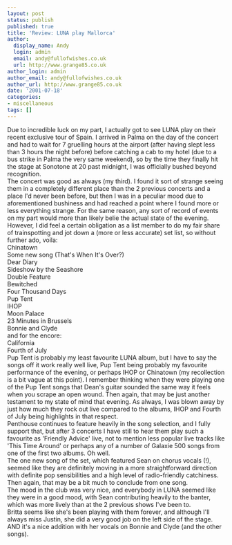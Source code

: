 ```yaml
---
layout: post
status: publish
published: true
title: 'Review: LUNA play Mallorca'
author:
  display_name: Andy
  login: admin
  email: andy@fullofwishes.co.uk
  url: http://www.grange85.co.uk
author_login: admin
author_email: andy@fullofwishes.co.uk
author_url: http://www.grange85.co.uk
date: '2001-07-18'
categories:
- miscellaneous
tags: []
---
```

<p>Due to incredible luck on my part, I actually got to see LUNA play on their recent exclusive tour of Spain. I arrived in Palma on the day of the concert and had to wait for 7 gruelling hours at the airport (after having slept less than 3 hours the night before) before catching a cab to my hotel (due to a bus strike in Palma the very same weekend), so by the time they finally hit the stage at Sonotone at 20 past midnight, I was officially bushed beyond recognition.<br />The concert was good as always (my third). I found it sort of strange seeing them in a completely different place than the 2 previous concerts and a place I'd never been before, but then I was in a peculiar mood due to aforementioned bushiness and had reached a point where I found more or less everything strange. For the same reason, any sort of record of events on my part would more than likely belie the actual state of the evening.<br />However, I did feel a certain obligation as a list member to do my fair share of trainspotting and jot down a (more or less accurate) set list, so without further ado, voila:<br />Chinatown<br />Some new song (That's When It's Over?)<br />Dear Diary<br />Sideshow by the Seashore<br />Double Feature<br />Bewitched<br />Four Thousand Days<br />Pup Tent<br />IHOP<br />Moon Palace<br />23 Minutes in Brussels<br />Bonnie and Clyde<br />and for the encore:<br />California<br />Fourth of July<br />Pup Tent is probably my least favourite LUNA album, but I have to say the songs off it work really well live, Pup Tent being probably my favourite performance of the evening, or perhaps IHOP or Chinatown (my recollection is a bit vague at this point). I remember thinking when they were playing one of the Pup Tent songs that Dean's guitar sounded the same way it feels when you scrape an open wound. Then again, that may be just another testament to my state of mind that evening. As always, I was blown away by just how much they rock out live compared to the albums, IHOP and Fourth of July being highlights in that respect.<br />Penthouse continues to feature heavily in the song selection, and I fully support that, but after 3 concerts I have still to hear them play such a favourite as 'Friendly Advice' live, not to mention less popular live tracks like 'This Time Around' or perhaps any of a number of Galaxie 500 songs from one of the first two albums. Oh well.<br />The one new song of the set, which featured Sean on chorus vocals (!), seemed like they are definitely moving in a more straightforward direction with definite pop sensibilities and a high level of radio-friendly catchiness. Then again, that may be a bit much to conclude from one song. <br />The mood in the club was very nice, and everybody in LUNA seemed like they were in a good mood, with Sean contributing heavily to the banter, which was more lively than at the 2 previous shows I've been to. <br />Britta seems like she's been playing with them forever, and although I'll always miss Justin, she did a very good job on the left side of the stage. AND it's a nice addition with her vocals on Bonnie and Clyde (and the other songs).</p>
